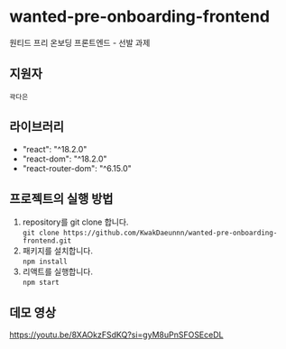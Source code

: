 # wanted-pre-onboarding-frontend
원티드 프리 온보딩 프론트엔드 - 선발 과제

## 지원자
`곽다은`
<br/>

## 라이브러리
- "react": "^18.2.0"
- "react-dom": "^18.2.0"
- "react-router-dom": "^6.15.0"

## 프로젝트의 실행 방법
1. repository를 git clone 합니다.<br/>
   `git clone https://github.com/KwakDaeunnn/wanted-pre-onboarding-frontend.git` <br/>
3. 패키지를 설치합니다. <br/>
   `npm install` <br/>
4. 리액트를 실행합니다. <br/>
   `npm start` <br/>

## 데모 영상 
https://youtu.be/8XAOkzFSdKQ?si=gyM8uPnSFOSEceDL
<br/>
